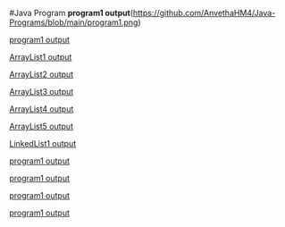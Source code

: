 #Java Program
**program1 output**(https://github.com/AnvethaHM4/Java-Programs/blob/main/program1.png)

[program1 output](https://github.com/AnvethaHM4/Java-Programs/blob/main/program1.1.png)

[ArrayList1 output](https://github.com/AnvethaHM4/Java-Programs/blob/main/program1.2.png)

[ArrayList2 output](https://github.com/AnvethaHM4/Java-Programs/blob/main/program1.3.png)

[ArrayList3 output](https://github.com/AnvethaHM4/Java-Programs/blob/main/program1.4.png)

[ArrayList4 output](https://github.com/AnvethaHM4/Java-Programs/blob/main/program1.5.png)

[ArrayList5 output](https://github.com/AnvethaHM4/Java-Programs/blob/main/program1.6.png)

[LinkedList1 output](https://github.com/AnvethaHM4/Java-Programs/blob/main/program1.7.png)

[program1 output](https://github.com/AnvethaHM4/Java-Programs/blob/main/program1.8.png)

[program1 output](https://github.com/AnvethaHM4/Java-Programs/blob/main/program1.9.png)

[program1 output](https://github.com/AnvethaHM4/Java-Programs/blob/main/program1.10.png)

[program1 output](https://github.com/AnvethaHM4/Java-Programs/blob/main/program1.11.png)


